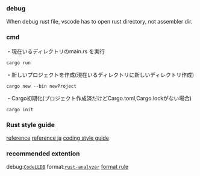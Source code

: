 

### debug

When debug rust file, vscode has to open rust directory, not assembler dir.

### cmd

・現在いるディレクトリのmain.rs を実行

```
cargo run
```

・新しいプロジェクトを作成(現在いるディレクトリに新しいディレクトリ作成)

```
cargo new --bin newProject
```

・Cargo初期化(プロジェクト作成済だけどCargo.toml,Cargo.lockがない場合)

```
cargo init
```

### Rust style guide
[reference](https://doc.rust-lang.org/book/title-page.html)
[reference ja](https://doc.rust-jp.rs/book-ja/title-page.html)
[coding style guide](https://doc.rust-lang.org/nightly/style-guide/)


### recommended extention

debug:[`CodeLLDB`](https://marketplace.visualstudio.com/items?itemName=vadimcn.vscode-lldb)
format:[`rust-analyzer`](https://marketplace.visualstudio.com/items?itemName=rust-lang.rust-analyzer)
[format rule](https://rust-lang.github.io/rustfmt/?version=master&search=)